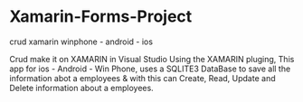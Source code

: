 # Xamarin-Forms-Project
crud xamarin winphone - android - ios

Crud make it on XAMARIN in Visual Studio Using the
XAMARIN pluging, This app for ios - Android - Win 
Phone, uses a SQLITE3 DataBase to save all the 
information abot a employees & with this can 
Create, Read, Update and Delete information 
about a employees.
